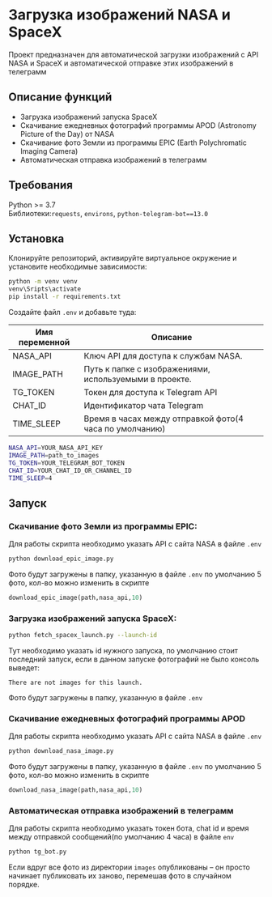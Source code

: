 # Загрузка изображений NASA и SpaceX  
Проект предназначен для автоматической загрузки  изображений с API NASA и SpaceX и автоматической отправке этих изображений в телеграмм
## Описание функций  
- Загрузка изображений запуска SpaceX  
- Скачивание ежедневных фотографий программы APOD (Astronomy Picture of the Day) от NASA  
- Скачивание фото Земли из программы EPIC (Earth Polychromatic Imaging Camera)  
- Автоматическая отправка изображений в телеграмм
## Требования  
Python >= 3.7  
Библиотеки:`requests`, `environs`, `python-telegram-bot==13.0`
## Установка  
Клонируйте репозиторий, активируйте виртуальное окружение и установите необходимые зависимости:  
```bash
python -m venv venv
venv\Sripts\activate
pip install -r requirements.txt
```  
Создайте файл `.env` и добавьте туда:  

| Имя переменной | Описание                                                 |
| -------------- | -------------------------------------------------------- |
| NASA_API       | Ключ API для доступа к службам NASA.                     |
| IMAGE_PATH     | Путь к папке с изображениями, используемыми в проекте.   |
| TG_TOKEN       | Токен для доступа к Telegram API                         |
| CHAT_ID        | Идентификатор чата Telegram                              |
| TIME_SLEEP     | Время в часах между отправкой фото(4 часа по  умолчанию) |
```bash
NASA_API=YOUR_NASA_API_KEY
IMAGE_PATH=path_to_images
TG_TOKEN=YOUR_TELEGRAM_BOT_TOKEN
CHAT_ID=YOUR_CHAT_ID_OR_CHANNEL_ID
TIME_SLEEP=4
```
## Запуск  
### Скачивание фото Земли из программы EPIC:  
Для работы скрипта необходимо указать API с сайта NASA в файле `.env`
```bash  
python download_epic_image.py
```  
Фото будут загружены в папку, указанную в файле `.env`  по умолчанию 5 фото, кол-во можно изменить в скрипте 
```python
download_epic_image(path,nasa_api,10)
```
### Загрузка изображений запуска SpaceX:

```bash  
python fetch_spacex_launch.py --launch-id  
```  
Тут необходимо указать id нужного запуска, по умолчанию стоит последний запуск, если в данном запуске фотографий не было консоль выведет:
```
There are not images for this launch.
```
Фото будут загружены в папку, указанную в файле `.env`
### Скачивание ежедневных фотографий программы APOD
Для работы скрипта необходимо указать API с сайта NASA в файле `.env`
```bash
python download_nasa_image.py
```
Фото будут загружены в папку, указанную в файле `.env`  по умолчанию 5 фото, кол-во можно изменить в скрипте 
```python
download_nasa_image(path,nasa_api,10)
```
### Автоматическая отправка изображений в телеграмм
Для работы скрипта необходимо указать токен бота, chat id и время между отправкой сообщений(по умолчанию 4 часа) в файле `env`
```bash
python tg_bot.py
```
Если вдруг все фото из директории `images` опубликованы – он просто начинает публиковать их заново, перемешав фото в случайном порядке.

